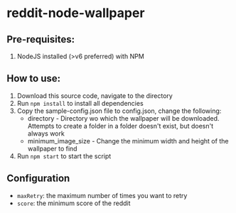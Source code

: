 # reddit-node-wallpaper

## Pre-requisites:

1. NodeJS installed (>v6 preferred) with NPM

## How to use:

1. Download this source code, navigate to the directory
2. Run `npm install` to install all dependencies
3. Copy the sample-config.json file to config.json, change the following:
    * directory - Directory wo which the wallpaper will be downloaded. Attempts to create a folder in a folder doesn't exist, but doesn't always work
    * minimum_image_size - Change the minimum width and height of the wallpaper to find
4. Run `npm start` to start the script

## Configuration
- `maxRetry`: the maximum number of times you want to retry
- `score`: the minimum score of the reddit